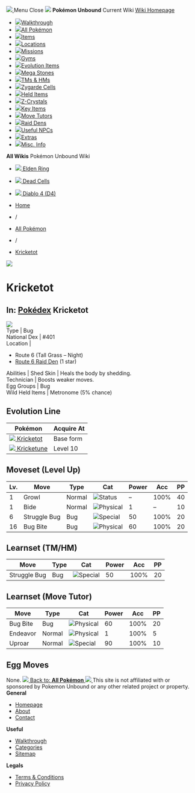[ ![](https://static.unboundwiki.com/wp-content/assets/images/2024/07/unbound-game-logo-x50.png) ](https://unboundwiki.com/pokemon/kricketot/<https:/unboundwiki.com/>)
Menu Close
![](https://static.unboundwiki.com/wp-content/assets/images/2024/07/pokemon-unbound-frozen-heights-game-icon.jpg)
**Pokémon Unbound**
Current Wiki
[ Wiki Homepage ](https://unboundwiki.com/pokemon/kricketot/<https:/unboundwiki.com/>)
  * [![](https://static.unboundwiki.com/wp-content/assets/images/2024/07/unbound-walkthrough-start-preview.jpg)Walkthrough](https://unboundwiki.com/pokemon/kricketot/<https:/unboundwiki.com/walkthrough/>)
  * [![](https://static.unboundwiki.com/wp-content/assets/images/2024/07/pokemon-unbound-lab-exterior-150x150.jpg)All Pokémon](https://unboundwiki.com/pokemon/kricketot/<https:/unboundwiki.com/pokemon/>)
  * [![](https://static.unboundwiki.com/wp-content/assets/images/2024/07/items-market-150x150.jpg)Items](https://unboundwiki.com/pokemon/kricketot/<https:/unboundwiki.com/items/>)
  * [![](https://static.unboundwiki.com/wp-content/assets/images/2024/08/world-map-pokemon-unbound.jpg)Locations](https://unboundwiki.com/pokemon/kricketot/<https:/unboundwiki.com/locations/>)
  * [![](https://static.unboundwiki.com/wp-content/assets/images/2024/07/missions-icon-150x150.jpg)Missions](https://unboundwiki.com/pokemon/kricketot/<https:/unboundwiki.com/missions/>)
  * [![](https://static.unboundwiki.com/wp-content/assets/images/2024/12/exterior-crater-town-gym-200x200.jpg)Gyms](https://unboundwiki.com/pokemon/kricketot/<https:/unboundwiki.com/gyms/>)
  * [![](https://static.unboundwiki.com/wp-content/assets/images/2024/08/evolutionary-items.jpg)Evolution Items](https://unboundwiki.com/pokemon/kricketot/<https:/unboundwiki.com/items/evolution-items/>)
  * [![](https://static.unboundwiki.com/wp-content/assets/images/2024/07/mega-stone-150x150.jpg)Mega Stones](https://unboundwiki.com/pokemon/kricketot/<https:/unboundwiki.com/mega-stones/>)
  * [![](https://static.unboundwiki.com/wp-content/assets/images/2024/07/tmloc-150x150.png)TMs & HMs](https://unboundwiki.com/pokemon/kricketot/<https:/unboundwiki.com/tms-hms/>)
  * [![](https://static.unboundwiki.com/wp-content/assets/images/2024/08/zygarde-house.jpg)Zygarde Cells](https://unboundwiki.com/pokemon/kricketot/<https:/unboundwiki.com/items/zygarde-cells/>)
  * [![](https://static.unboundwiki.com/wp-content/assets/images/2024/10/helditems-endgame-shop-200x200.jpg)Held Items](https://unboundwiki.com/pokemon/kricketot/<https:/unboundwiki.com/items/held-items/>)
  * [![](https://static.unboundwiki.com/wp-content/assets/images/2024/08/zcrystals-listing-preview.jpg)Z-Crystals](https://unboundwiki.com/pokemon/kricketot/<https:/unboundwiki.com/z-crystals/>)
  * [![](https://static.unboundwiki.com/wp-content/assets/images/2024/08/cube.jpg)Key Items](https://unboundwiki.com/pokemon/kricketot/<https:/unboundwiki.com/items/key-items/>)
  * [![](https://static.unboundwiki.com/wp-content/assets/images/2024/09/move-tutors-preview.jpg)Move Tutors](https://unboundwiki.com/pokemon/kricketot/<https:/unboundwiki.com/misc-info/move-tutors/>)
  * [![](https://static.unboundwiki.com/wp-content/assets/images/2024/10/raid-den-area-pokemon-unbound-lightv.jpg)Raid Dens](https://unboundwiki.com/pokemon/kricketot/<https:/unboundwiki.com/raid-dens/>)
  * [![](https://static.unboundwiki.com/wp-content/assets/images/2024/11/useful-npc-preview-200x200.jpg)Useful NPCs](https://unboundwiki.com/pokemon/kricketot/<https:/unboundwiki.com/misc-info/useful-npcs/>)
  * [![](https://static.unboundwiki.com/wp-content/assets/images/2024/10/kyurem-unbound-sidequest-200x200.jpg)Extras](https://unboundwiki.com/pokemon/kricketot/<https:/unboundwiki.com/extras/>)
  * [![](https://static.unboundwiki.com/wp-content/assets/images/2024/08/dehara-mart.png)Misc. Info](https://unboundwiki.com/pokemon/kricketot/<https:/unboundwiki.com/misc-info/>)


**All Wikis**
Pokémon Unbound Wiki
  * [ ![](https://unboundwiki.com/wp-content/themes/stratswiki/assets/img/wiki/elden-ring.png) Elden Ring ](https://unboundwiki.com/pokemon/kricketot/<#>)
  * [ ![](https://unboundwiki.com/wp-content/themes/stratswiki/assets/img/wiki/dead-cells.jpg) Dead Cells ](https://unboundwiki.com/pokemon/kricketot/<#>)
  * [ ![](https://unboundwiki.com/wp-content/themes/stratswiki/assets/img/wiki/diablo.png) Diablo 4 (D4) ](https://unboundwiki.com/pokemon/kricketot/<#>)


  * [ Home ](https://unboundwiki.com/pokemon/kricketot/<https:/unboundwiki.com/>)
  * /
  * [ All Pokémon ](https://unboundwiki.com/pokemon/kricketot/<https:/unboundwiki.com/pokemon/>)
  * /
  * [ Kricketot ](https://unboundwiki.com/pokemon/kricketot/<https:/unboundwiki.com/pokemon/kricketot/>)

![](https://static.unboundwiki.com/wp-content/assets/images/2024/12/kricketot-scaled-1.png)
# Kricketot
In: [Pokédex](https://unboundwiki.com/pokemon/kricketot/<https:/unboundwiki.com/category/pokedex/>)
Kricketot  
---  
![](https://static.unboundwiki.com/wp-content/assets/sprites/pokemon/kricketot.png)  
Type | Bug  
National Dex | #401  
Location | 
  * Route 6 (Tall Grass – Night)
  * [Route 6 Raid Den](https://unboundwiki.com/pokemon/kricketot/<https:/unboundwiki.com/raid-dens/route-6-raid-den/>) (1 star)

  
Abilities | Shed Skin | Heals the body by shedding.  
Technician | Boosts weaker moves.  
Egg Groups | Bug  
Wild Held Items | Metronome (5% chance)  
## Evolution Line
Pokémon | Acquire At  
---|---  
[![](https://static.unboundwiki.com/wp-content/assets/sprites/pokemon/kricketot.png) Kricketot](https://unboundwiki.com/pokemon/kricketot/<https:/unboundwiki.com/pokemon/kricketot/>) | Base form  
[![](https://static.unboundwiki.com/wp-content/assets/sprites/pokemon/kricketune.png) Kricketune](https://unboundwiki.com/pokemon/kricketot/<https:/unboundwiki.com/pokemon/kricketune/>) | Level 10  
## Moveset (Level Up)
Lv. | Move | Type | Cat | Power | Acc | PP  
---|---|---|---|---|---|---  
1 | Growl | Normal | ![Status](https://static.unboundwiki.com/wp-content/assets/icons/ui/status.png) | – | 100% | 40  
1 | Bide | Normal | ![Physical](https://static.unboundwiki.com/wp-content/assets/icons/ui/physical.png) | 1 | – | 10  
6 | Struggle Bug | Bug | ![Special](https://static.unboundwiki.com/wp-content/assets/icons/ui/special.png) | 50 | 100% | 20  
16 | Bug Bite | Bug | ![Physical](https://static.unboundwiki.com/wp-content/assets/icons/ui/physical.png) | 60 | 100% | 20  
## Learnset (TM/HM)
Move | Type | Cat | Power | Acc | PP  
---|---|---|---|---|---  
Struggle Bug | Bug | ![Special](https://static.unboundwiki.com/wp-content/assets/icons/ui/special.png) | 50 | 100% | 20  
## Learnset (Move Tutor)
Move | Type | Cat | Power | Acc | PP  
---|---|---|---|---|---  
Bug Bite | Bug | ![Physical](https://static.unboundwiki.com/wp-content/assets/icons/ui/physical.png) | 60 | 100% | 20  
Endeavor | Normal | ![Physical](https://static.unboundwiki.com/wp-content/assets/icons/ui/physical.png) | 1 | 100% | 5  
Uproar | Normal | ![Special](https://static.unboundwiki.com/wp-content/assets/icons/ui/special.png) | 90 | 100% | 10  
## Egg Moves
None. 
[ ![](https://static.unboundwiki.com/wp-content/assets/images/2024/07/pokemon-unbound-lab-exterior.jpg) Back to: **All Pokémon** ](https://unboundwiki.com/pokemon/kricketot/<https:/unboundwiki.com/pokemon/>)
[ ![](https://static.unboundwiki.com/wp-content/assets/images/2024/07/unbound-game-logo-x50.png) ](https://unboundwiki.com/pokemon/kricketot/<https:/unboundwiki.com/>)
This site is not affiliated with or sponsored by Pokemon Unbound or any other related project or property. 
**General**
  * [ Homepage ](https://unboundwiki.com/pokemon/kricketot/<https:/unboundwiki.com/>)
  * [ About ](https://unboundwiki.com/pokemon/kricketot/<https:/unboundwiki.com/about/>)
  * [ Contact ](https://unboundwiki.com/pokemon/kricketot/<https:/unboundwiki.com/contact/>)


**Useful**
  * [ Walkthrough ](https://unboundwiki.com/pokemon/kricketot/<https:/unboundwiki.com/walkthrough/>)
  * [ Categories ](https://unboundwiki.com/pokemon/kricketot/<https:/unboundwiki.com/categories/>)
  * [ Sitemap ](https://unboundwiki.com/pokemon/kricketot/<https:/unboundwiki.com/sitemap/>)


**Legals**
  * [ Terms & Conditions ](https://unboundwiki.com/pokemon/kricketot/<https:/unboundwiki.com/terms-conditions/>)
  * [ Privacy Policy ](https://unboundwiki.com/pokemon/kricketot/<https:/unboundwiki.com/privacy-policy/>)


